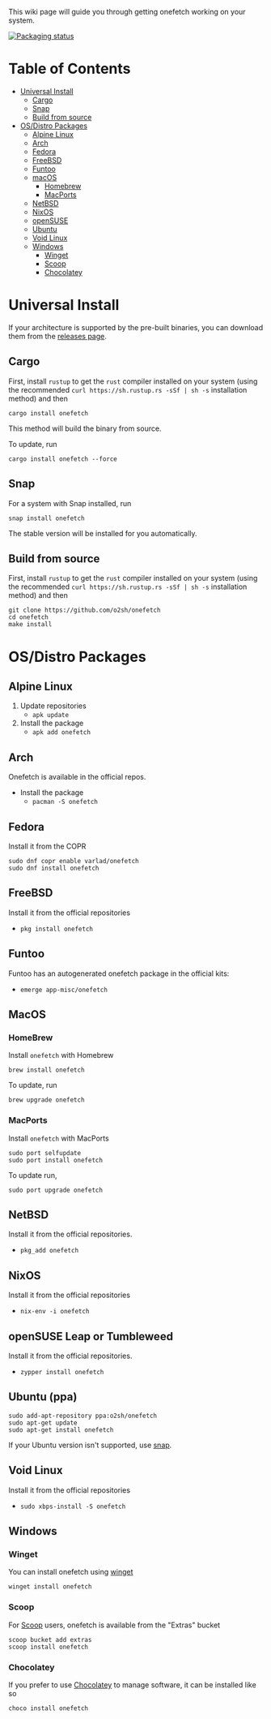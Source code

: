 This wiki page will guide you through getting onefetch working on your system.

[![Packaging status](https://repology.org/badge/vertical-allrepos/onefetch.svg)](https://repology.org/project/onefetch/versions)

# Table of Contents

- [Universal Install](#universal-install)
  - [Cargo](#cargo)
  - [Snap](#snap)
  - [Build from source](#build-from-source)
- [OS/Distro Packages](#osdistro-packages)
  - [Alpine Linux](#alpine-linux)
  - [Arch](#arch)
  - [Fedora](#fedora)
  - [FreeBSD](#freebsd)
  - [Funtoo](#funtoo)
  - [macOS](#macos)
    - [Homebrew](#homebrew)
    - [MacPorts](#macports)
  - [NetBSD](#netbsd)
  - [NixOS](#nixos)
  - [openSUSE](#openSUSE-Leap-or-Tumbleweed)
  - [Ubuntu](#ubuntu-ppa)
  - [Void Linux](#void-linux)
  - [Windows](#windows)
    - [Winget](#Winget)
    - [Scoop](#scoop)
    - [Chocolatey](#chocolatey)

# Universal Install

If your architecture is supported by the pre-built binaries, you can download them from the [releases page](https://github.com/o2sh/onefetch/releases).

## Cargo

First, install `rustup` to get the `rust` compiler installed on your system (using the recommended `curl https://sh.rustup.rs -sSf | sh -s` installation method) and then

```
cargo install onefetch
```

This method will build the binary from source.

To update, run

```
cargo install onefetch --force
```

## Snap

For a system with Snap installed, run

```
snap install onefetch
```

The stable version will be installed for you automatically.

## Build from source

First, install `rustup` to get the `rust` compiler installed on your system (using the recommended `curl https://sh.rustup.rs -sSf | sh -s` installation method) and then

```
git clone https://github.com/o2sh/onefetch
cd onefetch
make install
```

# OS/Distro Packages

## Alpine Linux

1. Update repositories
   - `apk update`
2. Install the package
   - `apk add onefetch`

## Arch

Onefetch is available in the official repos.

- Install the package
  - `pacman -S onefetch`

## Fedora

Install it from the COPR

```
sudo dnf copr enable varlad/onefetch
sudo dnf install onefetch
```

## FreeBSD

Install it from the official repositories

- `pkg install onefetch`

## Funtoo

Funtoo has an autogenerated onefetch package in the official kits:

- `emerge app-misc/onefetch`

## MacOS

### HomeBrew

Install `onefetch` with Homebrew

```
brew install onefetch
```

To update, run

```
brew upgrade onefetch
```

### MacPorts

Install `onefetch` with MacPorts

```
sudo port selfupdate
sudo port install onefetch
```

To update run,

```
sudo port upgrade onefetch
```

## NetBSD

Install it from the official repositories.

- `pkg_add onefetch`

## NixOS

Install it from the official repositories

- `nix-env -i onefetch`

## openSUSE Leap or Tumbleweed

Install it from the official repositories.

- `zypper install onefetch`

## Ubuntu (ppa)

```
sudo add-apt-repository ppa:o2sh/onefetch
sudo apt-get update
sudo apt-get install onefetch
```

If your Ubuntu version isn't supported, use [snap](#snap).

## Void Linux

Install it from the official repositories

- `sudo xbps-install -S onefetch`

## Windows

### Winget

You can install onefetch using [winget](https://docs.microsoft.com/en-us/windows/package-manager/winget/)

```
winget install onefetch
```

### Scoop

For [Scoop](https://scoop.sh/) users, onefetch is available from the "Extras" bucket

```
scoop bucket add extras
scoop install onefetch
```

### Chocolatey

If you prefer to use [Chocolatey](https://chocolatey.org/) to manage software, it can be installed like so

```
choco install onefetch
```
